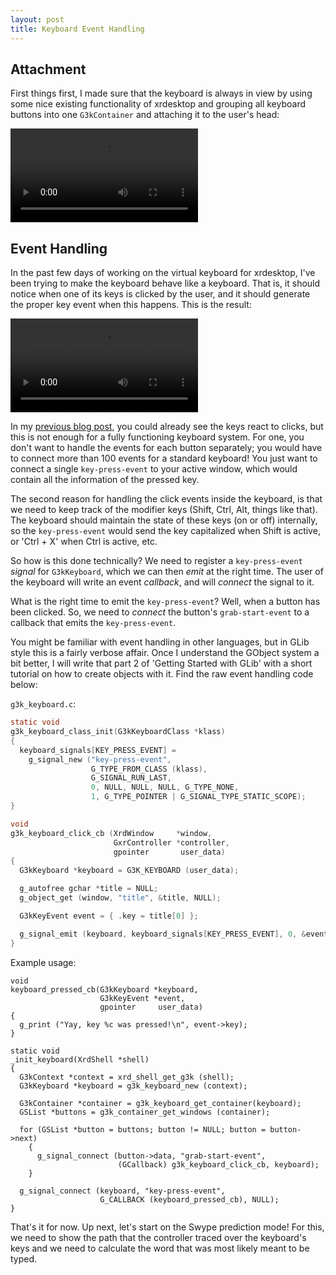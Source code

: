 ```yaml
---
layout: post
title: Keyboard Event Handling
---
```

## Attachment

First things first, I made sure that the keyboard is always in view by using
some nice existing functionality of xrdesktop and grouping all keyboard buttons
into one `G3kContainer` and attaching it to the user's head:

<video src="/assets/2021/06-27-keyboard-attachment.webm" autoplay loop></video>

## Event Handling

In the past few days of working on the virtual keyboard for xrdesktop, I've been
trying to make the keyboard behave like a keyboard. That is, it should notice
when one of its keys is clicked by the user, and it should generate the proper
key event when this happens. This is the result:

<video src="/assets/2021/06-27-keyboard-events.webm" autoplay loop></video>

In my [previous blog post](/2021/06/14/introduction-to-xrdesktop.html), you
could already see the keys react to clicks, but this is not enough for a fully
functioning keyboard system. For one, you don't want to handle the events for
each button separately; you would have to connect more than 100 events for a
standard keyboard! You just want to connect a single `key-press-event` to your
active window, which would contain all the information of the pressed key.

The second reason for handling the click events inside the keyboard, is that we
need to keep track of the modifier keys (Shift, Ctrl, Alt, things like that).
The keyboard should maintain the state of these keys (on or off) internally, so
the `key-press-event` would send the key capitalized when Shift is active, or
'Ctrl + X' when Ctrl is active, etc.

So how is this done technically? We need to register a `key-press-event`
*signal* for `G3kKeyboard`, which we can then *emit* at the right time. The user
of the keyboard will write an event *callback*, and will *connect* the signal
to it.

What is the right time to emit the `key-press-event`? Well, when a button has
been clicked. So, we need to *connect* the button's `grab-start-event` to a
callback that emits the `key-press-event`.

You might be familiar with event handling in other languages, but in GLib style
this is a fairly verbose affair. Once I understand the GObject system a bit
better, I will write that part 2 of 'Getting Started with GLib' with a short
tutorial on how to create objects with it. Find the raw event handling code
below:

`g3k_keyboard.c`:
```c
static void
g3k_keyboard_class_init(G3kKeyboardClass *klass)
{
  keyboard_signals[KEY_PRESS_EVENT] =
    g_signal_new ("key-press-event",
                  G_TYPE_FROM_CLASS (klass),
                  G_SIGNAL_RUN_LAST,
                  0, NULL, NULL, NULL, G_TYPE_NONE,
                  1, G_TYPE_POINTER | G_SIGNAL_TYPE_STATIC_SCOPE);
}

void
g3k_keyboard_click_cb (XrdWindow     *window,
                       GxrController *controller,
                       gpointer       user_data)
{
  G3kKeyboard *keyboard = G3K_KEYBOARD (user_data);

  g_autofree gchar *title = NULL;
  g_object_get (window, "title", &title, NULL);

  G3kKeyEvent event = { .key = title[0] };

  g_signal_emit (keyboard, keyboard_signals[KEY_PRESS_EVENT], 0, &event);
}
```

Example usage:

```
void
keyboard_pressed_cb(G3kKeyboard *keyboard,
                    G3kKeyEvent *event,
                    gpointer     user_data)
{
  g_print ("Yay, key %c was pressed!\n", event->key);
}

static void
_init_keyboard(XrdShell *shell)
{
  G3kContext *context = xrd_shell_get_g3k (shell);
  G3kKeyboard *keyboard = g3k_keyboard_new (context);

  G3kContainer *container = g3k_keyboard_get_container(keyboard);
  GSList *buttons = g3k_container_get_windows (container);

  for (GSList *button = buttons; button != NULL; button = button->next)
    {
      g_signal_connect (button->data, "grab-start-event",
                        (GCallback) g3k_keyboard_click_cb, keyboard);
    }

  g_signal_connect (keyboard, "key-press-event",
                    G_CALLBACK (keyboard_pressed_cb), NULL);
}
```

That's it for now. Up next, let's start on the Swype prediction mode! For this,
we need to show the path that the controller traced over the keyboard's keys and
we need to calculate the word that was most likely meant to be typed.

